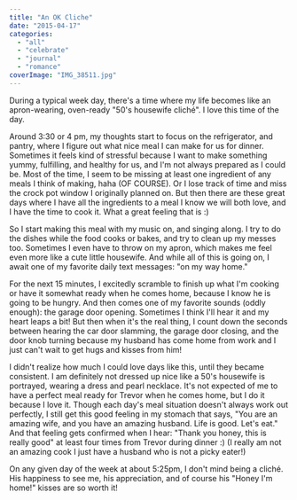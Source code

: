 ```yaml
---
title: "An OK Cliche"
date: "2015-04-17"
categories: 
  - "all"
  - "celebrate"
  - "journal"
  - "romance"
coverImage: "IMG_38511.jpg"
---
```


During a typical week day, there's a time where my life becomes like an apron-wearing, oven-ready "50's housewife cliché". I love this time of the day.

Around 3:30 or 4 pm, my thoughts start to focus on the refrigerator, and pantry, where I figure out what nice meal I can make for us for dinner. Sometimes it feels kind of stressful because I want to make something yummy, fulfilling, and healthy for us, and I'm not always prepared as I could be. Most of the time, I seem to be missing at least one ingredient of any meals I think of making, haha (OF COURSE). Or I lose track of time and miss the crock pot window I originally planned on. But then there are these great days where I have all the ingredients to a meal I know we will both love, and I have the time to cook it. What a great feeling that is :)

So I start making this meal with my music on, and singing along. I try to do the dishes while the food cooks or bakes, and try to clean up my messes too. Sometimes I even have to throw on my apron, which makes me feel even more like a cute little housewife. And while all of this is going on, I await one of my favorite daily text messages: "on my way home."

For the next 15 minutes, I excitedly scramble to finish up what I'm cooking or have it somewhat ready when he comes home, because I know he is going to be hungry. And then comes one of my favorite sounds (oddly enough): the garage door opening. Sometimes I think I'll hear it and my heart leaps a bit! But then when it's the real thing, I count down the seconds between hearing the car door slamming, the garage door closing, and the door knob turning because my husband has come home from work and I just can't wait to get hugs and kisses from him!

I didn't realize how much I could love days like this, until they became consistent. I am definitely not dressed up nice like a 50's housewife is portrayed, wearing a dress and pearl necklace. It's not expected of me to have a perfect meal ready for Trevor when he comes home, but I do it because I love it. Though each day's meal situation doesn't always work out perfectly, I still get this good feeling in my stomach that says, "You are an amazing wife, and you have an amazing husband. Life is good. Let's eat." And that feeling gets confirmed when I hear: "Thank you honey, this is really good" at least four times from Trevor during dinner :) (I really am not an amazing cook I just have a husband who is not a picky eater!)

On any given day of the week at about 5:25pm, I don't mind being a cliché. His happiness to see me, his appreciation, and of course his "Honey I'm home!" kisses are so worth it!
